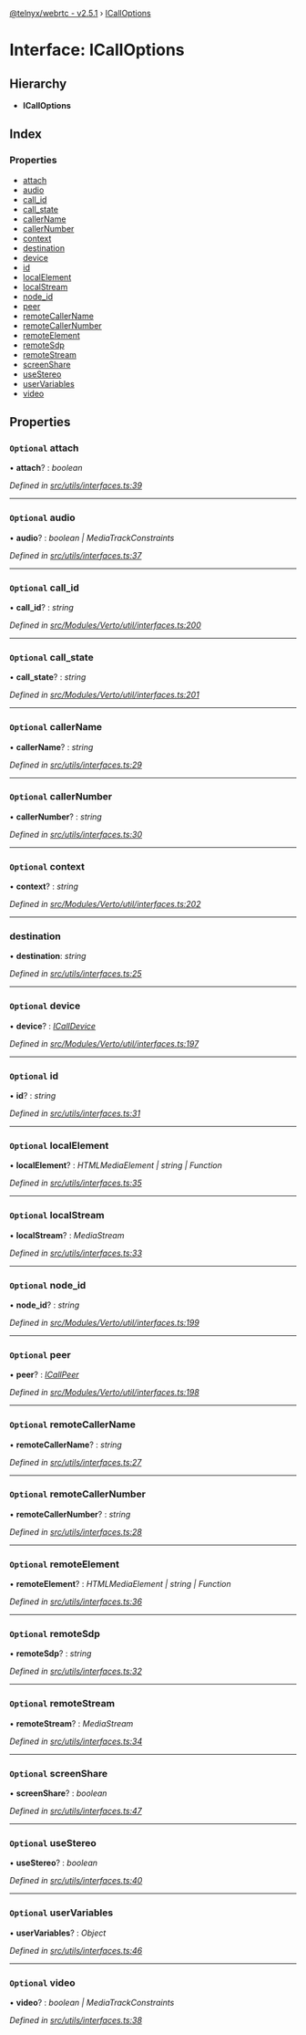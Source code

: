 [@telnyx/webrtc - v2.5.1](../README.md) › [ICallOptions](icalloptions.md)

# Interface: ICallOptions

## Hierarchy

* **ICallOptions**

## Index

### Properties

* [attach](icalloptions.md#optional-attach)
* [audio](icalloptions.md#optional-audio)
* [call_id](icalloptions.md#optional-call_id)
* [call_state](icalloptions.md#optional-call_state)
* [callerName](icalloptions.md#optional-callername)
* [callerNumber](icalloptions.md#optional-callernumber)
* [context](icalloptions.md#optional-context)
* [destination](icalloptions.md#destination)
* [device](icalloptions.md#optional-device)
* [id](icalloptions.md#optional-id)
* [localElement](icalloptions.md#optional-localelement)
* [localStream](icalloptions.md#optional-localstream)
* [node_id](icalloptions.md#optional-node_id)
* [peer](icalloptions.md#optional-peer)
* [remoteCallerName](icalloptions.md#optional-remotecallername)
* [remoteCallerNumber](icalloptions.md#optional-remotecallernumber)
* [remoteElement](icalloptions.md#optional-remoteelement)
* [remoteSdp](icalloptions.md#optional-remotesdp)
* [remoteStream](icalloptions.md#optional-remotestream)
* [screenShare](icalloptions.md#optional-screenshare)
* [useStereo](icalloptions.md#optional-usestereo)
* [userVariables](icalloptions.md#optional-uservariables)
* [video](icalloptions.md#optional-video)

## Properties

### `Optional` attach

• **attach**? : *boolean*

*Defined in [src/utils/interfaces.ts:39](https://github.com/team-telnyx/webrtc/blob/main/packages/js/src/utils/interfaces.ts#L39)*

___

### `Optional` audio

• **audio**? : *boolean | MediaTrackConstraints*

*Defined in [src/utils/interfaces.ts:37](https://github.com/team-telnyx/webrtc/blob/main/packages/js/src/utils/interfaces.ts#L37)*

___

### `Optional` call_id

• **call_id**? : *string*

*Defined in [src/Modules/Verto/util/interfaces.ts:200](https://github.com/team-telnyx/webrtc/blob/main/packages/js/src/Modules/Verto/util/interfaces.ts#L200)*

___

### `Optional` call_state

• **call_state**? : *string*

*Defined in [src/Modules/Verto/util/interfaces.ts:201](https://github.com/team-telnyx/webrtc/blob/main/packages/js/src/Modules/Verto/util/interfaces.ts#L201)*

___

### `Optional` callerName

• **callerName**? : *string*

*Defined in [src/utils/interfaces.ts:29](https://github.com/team-telnyx/webrtc/blob/main/packages/js/src/utils/interfaces.ts#L29)*

___

### `Optional` callerNumber

• **callerNumber**? : *string*

*Defined in [src/utils/interfaces.ts:30](https://github.com/team-telnyx/webrtc/blob/main/packages/js/src/utils/interfaces.ts#L30)*

___

### `Optional` context

• **context**? : *string*

*Defined in [src/Modules/Verto/util/interfaces.ts:202](https://github.com/team-telnyx/webrtc/blob/main/packages/js/src/Modules/Verto/util/interfaces.ts#L202)*

___

###  destination

• **destination**: *string*

*Defined in [src/utils/interfaces.ts:25](https://github.com/team-telnyx/webrtc/blob/main/packages/js/src/utils/interfaces.ts#L25)*

___

### `Optional` device

• **device**? : *[ICallDevice](icalldevice.md)*

*Defined in [src/Modules/Verto/util/interfaces.ts:197](https://github.com/team-telnyx/webrtc/blob/main/packages/js/src/Modules/Verto/util/interfaces.ts#L197)*

___

### `Optional` id

• **id**? : *string*

*Defined in [src/utils/interfaces.ts:31](https://github.com/team-telnyx/webrtc/blob/main/packages/js/src/utils/interfaces.ts#L31)*

___

### `Optional` localElement

• **localElement**? : *HTMLMediaElement | string | Function*

*Defined in [src/utils/interfaces.ts:35](https://github.com/team-telnyx/webrtc/blob/main/packages/js/src/utils/interfaces.ts#L35)*

___

### `Optional` localStream

• **localStream**? : *MediaStream*

*Defined in [src/utils/interfaces.ts:33](https://github.com/team-telnyx/webrtc/blob/main/packages/js/src/utils/interfaces.ts#L33)*

___

### `Optional` node_id

• **node_id**? : *string*

*Defined in [src/Modules/Verto/util/interfaces.ts:199](https://github.com/team-telnyx/webrtc/blob/main/packages/js/src/Modules/Verto/util/interfaces.ts#L199)*

___

### `Optional` peer

• **peer**? : *[ICallPeer](icallpeer.md)*

*Defined in [src/Modules/Verto/util/interfaces.ts:198](https://github.com/team-telnyx/webrtc/blob/main/packages/js/src/Modules/Verto/util/interfaces.ts#L198)*

___

### `Optional` remoteCallerName

• **remoteCallerName**? : *string*

*Defined in [src/utils/interfaces.ts:27](https://github.com/team-telnyx/webrtc/blob/main/packages/js/src/utils/interfaces.ts#L27)*

___

### `Optional` remoteCallerNumber

• **remoteCallerNumber**? : *string*

*Defined in [src/utils/interfaces.ts:28](https://github.com/team-telnyx/webrtc/blob/main/packages/js/src/utils/interfaces.ts#L28)*

___

### `Optional` remoteElement

• **remoteElement**? : *HTMLMediaElement | string | Function*

*Defined in [src/utils/interfaces.ts:36](https://github.com/team-telnyx/webrtc/blob/main/packages/js/src/utils/interfaces.ts#L36)*

___

### `Optional` remoteSdp

• **remoteSdp**? : *string*

*Defined in [src/utils/interfaces.ts:32](https://github.com/team-telnyx/webrtc/blob/main/packages/js/src/utils/interfaces.ts#L32)*

___

### `Optional` remoteStream

• **remoteStream**? : *MediaStream*

*Defined in [src/utils/interfaces.ts:34](https://github.com/team-telnyx/webrtc/blob/main/packages/js/src/utils/interfaces.ts#L34)*

___

### `Optional` screenShare

• **screenShare**? : *boolean*

*Defined in [src/utils/interfaces.ts:47](https://github.com/team-telnyx/webrtc/blob/main/packages/js/src/utils/interfaces.ts#L47)*

___

### `Optional` useStereo

• **useStereo**? : *boolean*

*Defined in [src/utils/interfaces.ts:40](https://github.com/team-telnyx/webrtc/blob/main/packages/js/src/utils/interfaces.ts#L40)*

___

### `Optional` userVariables

• **userVariables**? : *Object*

*Defined in [src/utils/interfaces.ts:46](https://github.com/team-telnyx/webrtc/blob/main/packages/js/src/utils/interfaces.ts#L46)*

___

### `Optional` video

• **video**? : *boolean | MediaTrackConstraints*

*Defined in [src/utils/interfaces.ts:38](https://github.com/team-telnyx/webrtc/blob/main/packages/js/src/utils/interfaces.ts#L38)*
